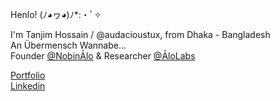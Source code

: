 Henlo! (ﾉ◕ヮ◕)ﾉ*:・ﾟ✧

I'm Tanjim Hossain / @audacioustux, from Dhaka - Bangladesh  
An Übermensch Wannabe...  
Founder [@NobinĀlo](https://nobinalo.com/) & Researcher [@ĀloLabs](https://alo.dev/)  

[Portfolio](https://audacioustux.com)  
[Linkedin](https://www.linkedin.com/in/audacioustux/)  
